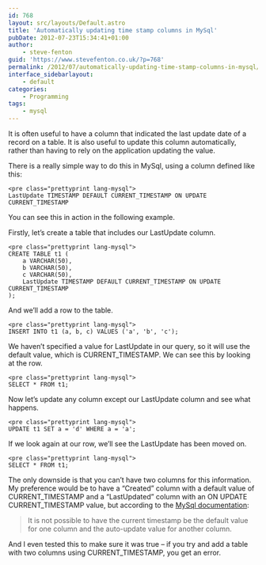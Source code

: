 ```yaml
---
id: 768
layout: src/layouts/Default.astro
title: 'Automatically updating time stamp columns in MySql'
pubDate: 2012-07-23T15:34:41+01:00
author:
    - steve-fenton
guid: 'https://www.stevefenton.co.uk/?p=768'
permalink: /2012/07/automatically-updating-time-stamp-columns-in-mysql/
interface_sidebarlayout:
    - default
categories:
    - Programming
tags:
    - mysql
---
```


It is often useful to have a column that indicated the last update date of a record on a table. It is also useful to update this column automatically, rather than having to rely on the application updating the value.

There is a really simple way to do this in MySql, using a column defined like this:

```
<pre class="prettyprint lang-mysql">
LastUpdate TIMESTAMP DEFAULT CURRENT_TIMESTAMP ON UPDATE CURRENT_TIMESTAMP
```

You can see this in action in the following example.

Firstly, let’s create a table that includes our LastUpdate column.

```
<pre class="prettyprint lang-mysql">
CREATE TABLE t1 (
    a VARCHAR(50),
    b VARCHAR(50),
    c VARCHAR(50),
    LastUpdate TIMESTAMP DEFAULT CURRENT_TIMESTAMP ON UPDATE CURRENT_TIMESTAMP
);
```

And we’ll add a row to the table.

```
<pre class="prettyprint lang-mysql">
INSERT INTO t1 (a, b, c) VALUES ('a', 'b', 'c');
```

We haven’t specified a value for LastUpdate in our query, so it will use the default value, which is CURRENT\_TIMESTAMP. We can see this by looking at the row.

```
<pre class="prettyprint lang-mysql">
SELECT * FROM t1;
```

Now let’s update any column except our LastUpdate column and see what happens.

```
<pre class="prettyprint lang-mysql">
UPDATE t1 SET a = 'd' WHERE a = 'a';
```

If we look again at our row, we’ll see the LastUpdate has been moved on.

```
<pre class="prettyprint lang-mysql">
SELECT * FROM t1;
```

The only downside is that you can’t have two columns for this information. My preference would be to have a “Created” column with a default value of CURRENT\_TIMESTAMP and a “LastUpdated” column with an ON UPDATE CURRENT\_TIMESTAMP value, but according to the [MySql documentation](http://dev.mysql.com/doc/refman/5.0/en/timestamp-initialization.html):

> It is not possible to have the current timestamp be the default value for one column and the auto-update value for another column.

And I even tested this to make sure it was true – if you try and add a table with two columns using CURRENT\_TIMESTAMP, you get an error.